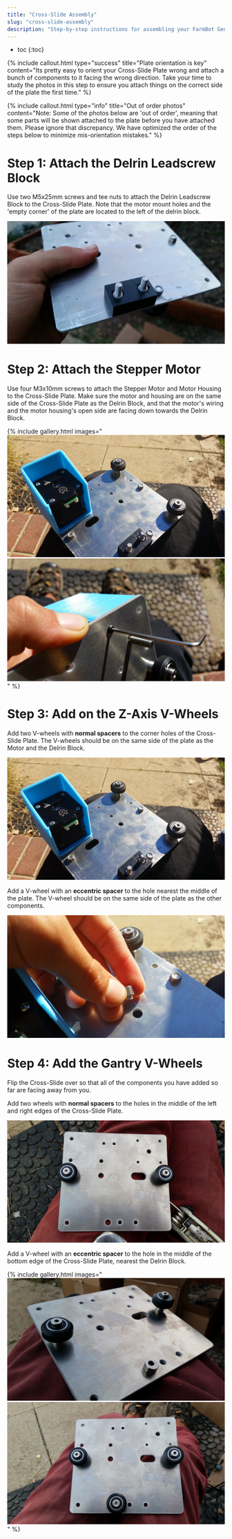 ```yaml
---
title: "Cross-Slide Assembly"
slug: "cross-slide-assembly"
description: "Step-by-step instructions for assembling your FarmBot Genesis V0.7 Cross-Slide"
---
```


* toc
{:toc}


{%
include callout.html
type="success"
title="Plate orientation is key"
content="Its pretty easy to orient your Cross-Slide Plate wrong and attach a bunch of components to it facing the wrong direction. Take your time to study the photos in this step to ensure you attach things on the correct side of the plate the first time."
%}



{%
include callout.html
type="info"
title="Out of order photos"
content="Note: Some of the photos below are 'out of order', meaning that some parts will be shown attached to the plate before you have attached them. Please ignore that discrepancy. We have optimized the order of the steps below to minimize mis-orientation mistakes."
%}



# Step 1: Attach the Delrin Leadscrew Block

Use two M5x25mm screws and tee nuts to attach the Delrin Leadscrew Block to the Cross-Slide Plate. Note that the motor mount holes and the 'empty corner' of the plate are located to the left of the delrin block.

![20150113_171441.jpg](_images/20150113_171441.jpg)



# Step 2: Attach the Stepper Motor

Use four M3x10mm screws to attach the Stepper Motor and Motor Housing to the Cross-Slide Plate. Make sure the motor and housing are on the same side of the Cross-Slide Plate as the Delrin Block, and that the motor's wiring and the motor housing's open side are facing down towards the Delrin Block.

{% include gallery.html images="
![20150114_120326.jpg](_images/20150114_120326.jpg)
![20150114_114747.jpg](_images/20150114_114747.jpg)
" %}

# Step 3: Add on the Z-Axis V-Wheels

Add two V-wheels with **normal spacers** to the corner holes of the Cross-Slide Plate. The V-wheels should be on the same side of the plate as the Motor and the Delrin Block.

![20150114_120326.jpg](_images/20150114_120326_02.jpg)

Add a V-wheel with an **eccentric spacer** to the hole nearest the middle of the plate. The V-wheel should be on the same side of the plate as the other components.

![20150114_120346.jpg](_images/20150114_120346.jpg)



# Step 4: Add the Gantry V-Wheels

Flip the Cross-Slide over so that all of the components you have added so far are facing away from you.

Add two wheels with **normal spacers** to the holes in the middle of the left and right edges of the Cross-Slide Plate.

![20150113_165827.jpg](_images/20150113_165827.jpg)

Add a V-wheel with an **eccentric spacer** to the hole in the middle of the bottom edge of the Cross-Slide Plate, nearest the Delrin Block.

{% include gallery.html images="
![20150113_165938.jpg](_images/20150113_165938.jpg)
![20150113_170023.jpg](_images/20150113_170023.jpg)
" %}


